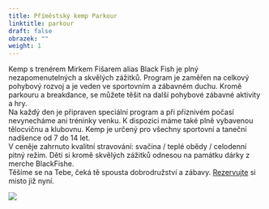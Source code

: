 ```yaml
---
title: Příměstský kemp Parkour
linktitle: parkour
draft: false
obrazek: ""
weight: 1
---
```

[](https://brezanek.webooker.eu/Actions/Register/121607?returnUrl=Actions&tabName=detail)Kemp s trenérem Mirkem Fišarem alias Black Fish je plný nezapomenutelných a skvělých zážitků. Program je zaměřen na  celkový  pohybový rozvoj a je  veden ve sportovním a zábavném duchu. Kromě parkouru a breakdance, se můžete těšit na další pohybové zábavné aktivity a hry.\
Na každý den je připraven speciální program a při příznivém počasí nevynecháme ani tréninky venku. K dispozici máme také plně vybavenou tělocvičnu a klubovnu. Kemp je určený pro všechny sportovní a taneční nadšence od 7 do 14 let. \
V ceněje  zahrnuto kvalitní stravování: svačina / teplé obědy / celodenní pitný režim. Děti si kromě skvělých zážitků odnesou na památku dárky z merche BlackFishe.\
Těšíme se na Tebe, čeká tě spousta dobrodružství a zábavy. [Rezervujte](https://brezanek.webooker.eu/) si misto již nyní.

![](/assets/media/parkour_kemp-2-.jpg)